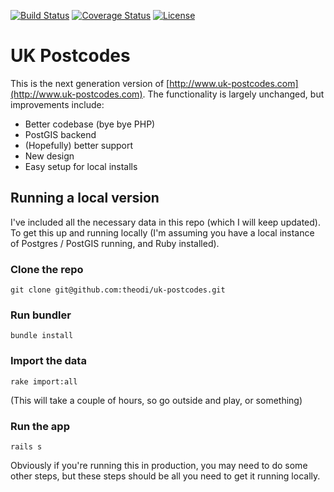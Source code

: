 [![Build Status](https://travis-ci.org/theodi/uk-postcodes.png)](https://travis-ci.org/theodi/uk-postcodes)
[![Coverage Status](https://coveralls.io/repos/theodi/uk-postcodes/badge.png)](https://coveralls.io/r/theodi/uk-postcodes)
[![License](http://img.shields.io/license/mit.png?color=green)](http://theodi.mit-license.org/)

# UK Postcodes

This is the next generation version of [http://www.uk-postcodes.com](http://www.uk-postcodes.com). The functionality is largely unchanged, but improvements include:

* Better codebase (bye bye PHP)
* PostGIS backend
* (Hopefully) better support
* New design
* Easy setup for local installs

## Running a local version

I've included all the necessary data in this repo (which I will keep updated). To get this up and running locally (I'm assuming you have a local instance of Postgres / PostGIS running, and Ruby installed).

### Clone the repo

    git clone git@github.com:theodi/uk-postcodes.git
  
### Run bundler
  
    bundle install
  
### Import the data

    rake import:all

(This will take a couple of hours, so go outside and play, or something)

### Run the app

    rails s
  
Obviously if you're running this in production, you may need to do some other steps, but these steps should be all you need to get it running locally.


